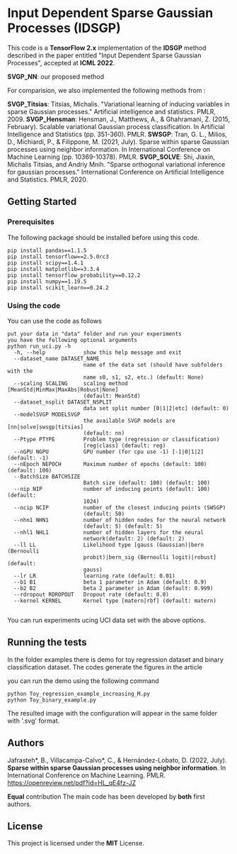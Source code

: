 # Input Dependent Sparse Gaussian Processes (IDSGP)

This code is a **TensorFlow 2.x** implementation of the **IDSGP** method described in the paper entitled "Input Dependent Sparse Gaussian Processes", accepted at **ICML 2022**. 

**SVGP_NN**: our proposed method

For comparision, we also implemented the following methods from :

**SVGP_Titsias**: Titsias, Michalis. "Variational learning of inducing variables in sparse Gaussian processes." Artificial intelligence and statistics. PMLR, 2009.
**SVGP_Hensman**: Hensman, J., Matthews, A., & Ghahramani, Z. (2015, February). Scalable variational Gaussian process classification. In Artificial Intelligence and Statistics (pp. 351-360). PMLR.
**SWSGP**: Tran, G. L., Milios, D., Michiardi, P., & Filippone, M. (2021, July). Sparse within sparse Gaussian processes using neighbor information. In International Conference on Machine Learning (pp. 10369-10378). PMLR.
**SVGP_SOLVE**: Shi, Jiaxin, Michalis Titsias, and Andriy Mnih. "Sparse orthogonal variational inference for gaussian processes." International Conference on Artificial Intelligence and Statistics. PMLR, 2020.


## Getting Started


### Prerequisites

The following package should be installed before using this code.

```
pip install pandas==1.1.5
pip install tensorflow==2.5.0rc3
pip install scipy==1.4.1
pip install matplotlib==3.3.4
pip install tensorflow_probability==0.12.2
pip install numpy==1.19.5
pip install scikit_learn==0.24.2
```

### Using the code
You can use the code as follows

```
put your data in "data" folder and run your experiments
you have the following optional arguments
python run_uci.py -h
  -h, --help            show this help message and exit
  --dataset_name DATASET_NAME
                        name of the data set (should have subfolders with the
                        name s0, s1, s2, etc.) (default: None)
  --scaling SCALING     scaling method [MeanStd|MinMax|MaxAbs|Robust|None]
                        (default: MeanStd)
  --dataset_nsplit DATASET_NSPLIT
                        data set split number [0|1|2|etc] (default: 0)
  --modelSVGP MODELSVGP
                        the available SVGP models are [nn|solve|swsgp|titsias]
                        (default: nn)
  --Ptype PTYPE         Problem type (regression or classification)
                        [reg|class] (default: reg)
  --nGPU NGPU           GPU number (for cpu use -1) [-1|0|1|2] (default: -1)
  --nEpoch NEPOCH       Maximum number of epochs (default: 100) (default: 100)
  --BatchSize BATCHSIZE
                        Batch size (default: 100) (default: 100)
  --nip NIP             number of inducing points (default: 100) (default:
                        1024)
  --ncip NCIP           number of the closest inducing points (SWSGP)
                        (default: 50)
  --nhn1 NHN1           number of hidden nodes for the neural network
                        (default: 5) (default: 5)
  --nhl1 NHL1           number of hidden layers for the neural
                        network(default: 2) (default: 2)
  --ll LL               Likelihood type [gauss (Gaussian)|bern (Bernoulli
                        probit)|bern_sig (Bernoulli logit)|robust] (default:
                        gauss)
  --lr LR               learning rate (default: 0.01)
  --b1 B1               beta 1 parameter in Adam (default: 0.9)
  --b2 B2               beta 2 parameter in Adam (default: 0.999)
  --rdropout RDROPOUT   Dropout rate (default: 0.0)
  --kernel KERNEL       Kernel type [matern|rbf] (default: matern)


```

You can run experiments ucing UCI data set with the above options.


## Running the tests

In the folder examples there is demo for toy regression dataset and binary classification dataset. The codes generate the figures in the article

you can run the demo using the following command
```
python Toy_regression_example_increasing_M.py
python Toy_binary_example.py

```

The resulted image with the configuration will appear in the same folder with '.svg' format.



## Authors
Jafrasteh*, B., Villacampa-Calvo*, C., & Hernández-Lobato, D. (2022, July). **Sparse within sparse Gaussian processes using neighbor information**. In International Conference on Machine Learning. PMLR.
https://openreview.net/pdf?id=HL_qE4fz-JZ

**Equal** contribution
The main code has been developed by **both** first authors.


## License

This project is licensed under the **MIT** License.



